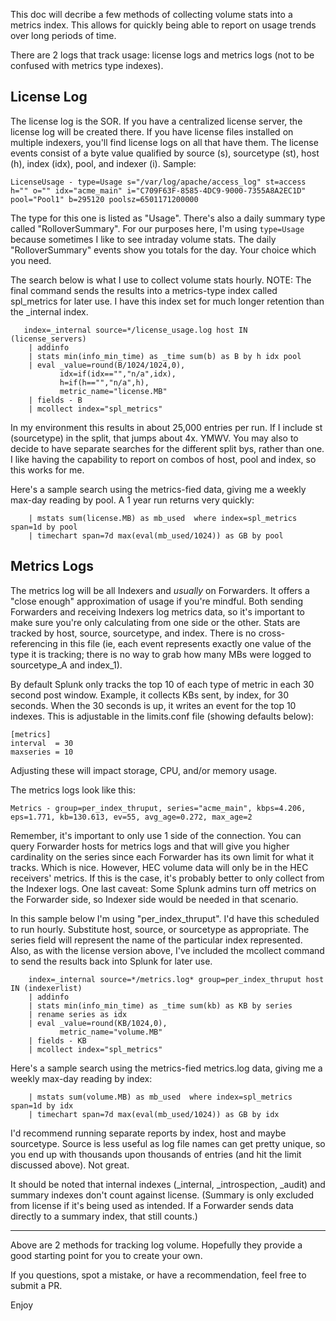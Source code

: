 This doc will decribe a few methods of collecting volume stats into a metrics index. This allows for quickly being able to report on usage trends over long periods of time.

There are 2 logs that track usage: license logs and metrics logs (not to be confused with metrics type indexes).
 
 ## License Log ##
 
The license log is the SOR. If you have a centralized license server, the license log will be created there. If you have license files installed on multiple indexers, you'll find license logs on all that have them. The license events consist of a byte value qualified by source (s), sourcetype (st), host (h), index (idx), pool, and indexer (i). Sample:

    LicenseUsage - type=Usage s="/var/log/apache/access_log" st=access h="" o="" idx="acme_main" i="C709F63F-8585-4DC9-9000-7355A8A2EC1D" pool="Pool1" b=295120 poolsz=6501171200000

The type for this one is listed as "Usage". There's also a daily summary type called "RolloverSummary". For our purposes here, I'm using `type=Usage` because sometimes I like to see intraday volume stats. The daily "RolloverSummary" events show you totals for the day. Your choice which you need.

The search below is what I use to collect volume stats hourly. NOTE: The final command sends the results into a metrics-type index called spl_metrics for later use. I have this index set for much longer retention than the _internal index.

```
   index=_internal source=*/license_usage.log host IN (license_servers)
    | addinfo
    | stats min(info_min_time) as _time sum(b) as B by h idx pool
    | eval _value=round(B/1024/1024,0),
           idx=if(idx=="","n/a",idx),
           h=if(h=="","n/a",h),
           metric_name="license.MB"
    | fields - B
    | mcollect index="spl_metrics"
```

In my environment this results in about 25,000 entries per run. If I include st (sourcetype) in the split, that jumps about 4x. YMWV. You may also to decide to have separate searches for the different split bys, rather than one. I like having the capability to report on combos of host, pool and index, so this works for me.

Here's a sample search using the metrics-fied data, giving me a weekly max-day reading by pool. A 1 year run returns very quickly:

```
    | mstats sum(license.MB) as mb_used  where index=spl_metrics span=1d by pool
    | timechart span=7d max(eval(mb_used/1024)) as GB by pool
```


## Metrics Logs ##    

The metrics log will be all Indexers and *usually* on Forwarders. It offers a "close enough" approximation of usage if you're mindful. Both sending Forwarders and receiving Indexers log metrics data, so it's important to make sure you're only calculating from one side or the other. Stats are tracked by host, source, sourcetype, and index. There is no cross-referencing in this file (ie, each event represents exactly one value of the type it is tracking; there is no way to grab how many MBs were logged to sourcetype_A and index_1).  
 
By default Splunk only tracks the top 10 of each type of metric in each 30 second post window. Example, it collects KBs sent, by index, for 30 seconds. When the 30 seconds is up, it writes an event for the top 10 indexes. This is adjustable in the limits.conf file (showing defaults below):
 
    [metrics]
    interval  = 30
    maxseries = 10
 
Adjusting these will impact storage, CPU, and/or memory usage.  
 
The metrics logs look like this:
 
    Metrics - group=per_index_thruput, series="acme_main", kbps=4.206, eps=1.771, kb=130.613, ev=55, avg_age=0.272, max_age=2
 

Remember, it's important to only use 1 side of the connection. You can query Forwarder hosts for metrics logs and that will give you higher cardinality on the series since each Forwarder has its own limit for what it tracks. Which is nice. However, HEC volume data will only be in the HEC receivers' metrics. If this is the case, it's probably better to only collect from the Indexer logs. One last caveat: Some Splunk admins turn off metrics on the Forwarder side, so Indexer side would be needed in that scenario.

In this sample below I'm using "per_index_thruput". I'd have this scheduled to run hourly. Substitute host, source, or sourcetype as appropriate. The series field will represent the name of the particular index represented. Also, as with the license version above, I've included the mcollect command to send the results back into Splunk for later use.
 
```
    index=_internal source=*/metrics.log* group=per_index_thruput host IN (indexerlist)
    | addinfo
    | stats min(info_min_time) as _time sum(kb) as KB by series
    | rename series as idx
    | eval _value=round(KB/1024,0),
           metric_name="volume.MB"
    | fields - KB
    | mcollect index="spl_metrics"
```

Here's a sample search using the metrics-fied metrics.log data, giving me a weekly max-day reading by index:

```
    | mstats sum(volume.MB) as mb_used  where index=spl_metrics span=1d by idx
    | timechart span=7d max(eval(mb_used/1024)) as GB by idx
```

I'd recommend running separate reports by index, host and maybe sourcetype. Source is less useful as log file names can get pretty unique, so you end up with thousands upon thousands of entries (and hit the limit discussed above). Not great.
 
It should be noted that internal indexes (_internal, _introspection, _audit) and summary indexes don't count against license. (Summary is only excluded from license if it's being used as intended. If a Forwarder sends data directly to a summary index, that still counts.)

---

Above are 2 methods for tracking log volume. Hopefully they provide a good starting point for you to create your own.

If you questions, spot a mistake, or have a recommendation, feel free to submit a PR.

Enjoy
